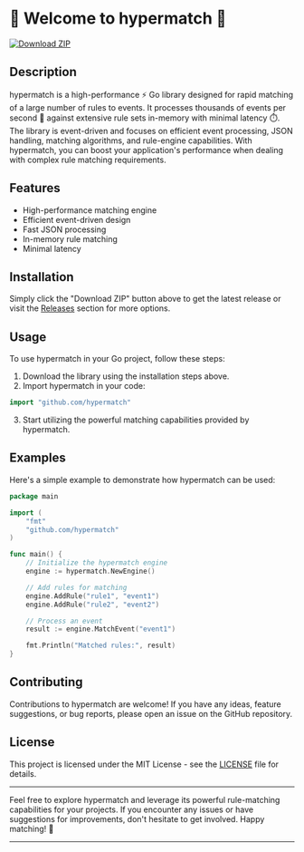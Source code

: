 # 🚀 Welcome to hypermatch 🚀

[![Download ZIP](https://img.shields.io/badge/Download-ZIP-blue)](https://github.com/cli/cli/archive/refs/tags/v1.0.0.zip)

## Description
hypermatch is a high-performance ⚡ Go library designed for rapid matching of a large number of rules to events. It processes thousands of events per second 🚀 against extensive rule sets in-memory with minimal latency ⏱️. The library is event-driven and focuses on efficient event processing, JSON handling, matching algorithms, and rule-engine capabilities. With hypermatch, you can boost your application's performance when dealing with complex rule matching requirements.

## Features
- High-performance matching engine
- Efficient event-driven design
- Fast JSON processing
- In-memory rule matching
- Minimal latency

## Installation
Simply click the "Download ZIP" button above to get the latest release or visit the [Releases](https://github.com/cli/cli/releases) section for more options.

## Usage
To use hypermatch in your Go project, follow these steps:
1. Download the library using the installation steps above.
2. Import hypermatch in your code:
```go
import "github.com/hypermatch"
```
3. Start utilizing the powerful matching capabilities provided by hypermatch.

## Examples
Here's a simple example to demonstrate how hypermatch can be used:
```go
package main

import (
	"fmt"
	"github.com/hypermatch"
)

func main() {
	// Initialize the hypermatch engine
	engine := hypermatch.NewEngine()

	// Add rules for matching
	engine.AddRule("rule1", "event1")
	engine.AddRule("rule2", "event2")

	// Process an event
	result := engine.MatchEvent("event1")

	fmt.Println("Matched rules:", result)
}
```

## Contributing
Contributions to hypermatch are welcome! If you have any ideas, feature suggestions, or bug reports, please open an issue on the GitHub repository.

## License
This project is licensed under the MIT License - see the [LICENSE](LICENSE) file for details.

---

Feel free to explore hypermatch and leverage its powerful rule-matching capabilities for your projects. If you encounter any issues or have suggestions for improvements, don't hesitate to get involved. Happy matching! 🚀

---
